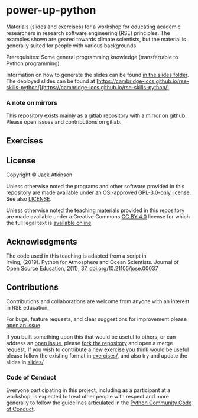# power-up-python

Materials (slides and exercises) for a workshop for educating academic researchers in research software engineering (RSE) principles. The examples shown are geared towards climate scientists, 
but the material is generally suited for people with various backgrounds. 

Prerequisites: Some general programming knowledge (transferrable to Python programming).  

Information on how to generate the slides can be found [in the slides folder](./slides/README.md). The deployed slides can be found at [https://cambridge-iccs.github.io/rse-skills-python/](https://cambridge-iccs.github.io/rse-skills-python/).

### A note on mirrors

This repository exists mainly as a
[gitlab repository](https://gitlab.com/jatkinson1000/power-up-python)
with a [mirror on github](https://github.com/jatkinson1000/power-up-python).\
Please open issues and contributions on gitlab.


## Exercises


## License

Copyright &copy; Jack Atkinson

Unless otherwise noted the programs and other software provided in this repository are
made available under an [OSI](https://opensource.org/)-approved
[GPL-3.0-only](https://opensource.org/license/gpl-3-0/) license. See also [LICENSE](./LICENSE).

Unless otherwise noted the teaching materials provided in this repository are
made available under a Creative Commons [CC BY 4.0](https://creativecommons.org/licenses/by/4.0/)
license for which the full legal text is [available online](https://creativecommons.org/licenses/by/4.0/legalcode).


## Acknowledgments

The code used in this teaching is adapted from a script in\
Irving, (2019). Python for Atmosphere and Ocean Scientists.
Journal of Open Source Education, 2(11), 37,
[doi.org/10.21105/jose.00037](https://doi.org/10.21105/jose.00037)

## Contributions

Contributions and collaborations are welcome from anyone with an
interest in RSE education.

For bugs, feature requests, and clear suggestions for improvement please
[open an issue](https://gitlab.com/jatkinson1000/power-up-python/-/issues).

If you built something upon this that would be useful to others, or can
address an [open issue](https://gitlab.com/jatkinson1000/power-up-python/-/issues),
please [fork the repository](https://gitlab.com/jatkinson1000/power-up-python/-/forks/new)
and open a merge request.
If you wish to contribute a new exercise you think would be useful please follow the
existing format in [exercises/](exercises/), and also try and update the slides in
[slides/](slides/).


### Code of Conduct

Everyone participating in this project, including as a participant at a workshop,
is expected to treat other people with respect and more generally to follow
the guidelines articulated in the
[Python Community Code of Conduct](https://www.python.org/psf/codeofconduct/).
